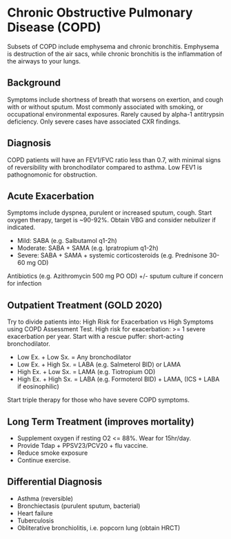 # Chronic Obstructive Pulmonary Disease (COPD)
Subsets of COPD include emphysema and chronic bronchitis. Emphysema is destruction of the air sacs, while chronic bronchitis is the inflammation of the airways to your lungs.

## Background
Symptoms include shortness of breath that worsens on exertion, and cough with or without sputum. Most commonly associated with smoking, or occupational environmental exposures. Rarely caused by alpha-1 antitrypsin deficiency. Only severe cases have associated CXR findings.

## Diagnosis
COPD patients will have an FEV1/FVC ratio less than 0.7, with minimal signs of reversibility with bronchodilator compared to asthma. Low FEV1 is pathognomonic for obstruction.

## Acute Exacerbation
Symptoms include dyspnea, purulent or increased sputum, cough. Start oxygen therapy, target is ~90-92%. Obtain VBG and consider nebulizer if indicated.

- Mild: SABA (e.g. Salbutamol q1-2h)
- Moderate: SABA + SAMA (e.g. Ipratropium q1-2h)
- Severe: SABA + SAMA + systemic corticosteroids (e.g. Prednisone 30-60 mg OD)

Antibiotics (e.g. Azithromycin 500 mg PO OD) +/- sputum culture if concern for infection

## Outpatient Treatment (GOLD 2020)
Try to divide patients into: High Risk for Exacerbation vs High Symptoms using COPD Assessment Test. High risk for exacerbation: >= 1 severe exacerbation per year. Start with a rescue puffer: short-acting bronchodilator.

- Low Ex. + Low Sx. = Any bronchodilator
- Low Ex. + High Sx. = LABA (e.g. Salmeterol BID) or LAMA
- High Ex. + Low Sx. = LAMA (e.g. Tiotropium OD)
- High Ex. + High Sx. = LABA (e.g. Formoterol BID) + LAMA, (ICS + LABA if eosinophilic)

Start triple therapy for those who have severe COPD symptoms.

## Long Term Treatment (improves mortality)
- Supplement oxygen if resting O2 <= 88%. Wear for 15hr/day.
- Provide Tdap + PPSV23/PCV20 + flu vaccine.
- Reduce smoke exposure
- Continue exercise.

## Differential Diagnosis
- Asthma (reversible)
- Bronchiectasis (purulent sputum, bacterial)
- Heart failure
- Tuberculosis
- Obliterative bronchiolitis, i.e. popcorn lung (obtain HRCT)
